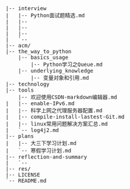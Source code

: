 <pre>
|-- interview
|   |-- Python面试题精选.md
|   |-- 
|   |-- 
|   |-- 
|   `-- 
|-- acm/
|-- the_way_to_python
    |-- basics_usage
        |-- Python学习之Queue.md
    |-- underlying_knowledge
        |-- 变量对象和引用.md
|-- technology
|-- tools
    |-- 欢迎使用CSDN-markdown编辑器.md
|   |-- enable-IPv6.md
|   |-- 科学上网之代理服务器配置.md
|   |-- compile-install-lastest-Git.md
|   |-- linux常用问题解决方案汇总.md
|   `-- log4j2.md
|-- plans
|   |-- 大三下学习计划.md
|   `-- 寒假学习计划.md
|-- reflection-and-summary
|   `-- 
|-- res/
|-- LICENSE
`-- README.md
</pre>